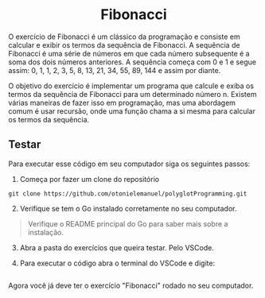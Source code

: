 <h1 align="center">Fibonacci</h1>

O exercício de Fibonacci é um clássico da programação e consiste em calcular e exibir os termos da sequência de Fibonacci. A sequência de Fibonacci é uma série de números em que cada número subsequente é a soma dos dois números anteriores. A sequência começa com 0 e 1 e segue assim: 0, 1, 1, 2, 3, 5, 8, 13, 21, 34, 55, 89, 144 e assim por diante.

O objetivo do exercício é implementar um programa que calcule e exiba os termos da sequência de Fibonacci para um determinado número n. Existem várias maneiras de fazer isso em programação, mas uma abordagem comum é usar recursão, onde uma função chama a si mesma para calcular os termos da sequência.

## Testar

Para executar esse código em seu computador siga os seguintes passos:

1. Começa por fazer um clone do repositório

```
git clone https://github.com/otonielemanuel/polyglotProgramming.git
```

2. Verifique se tem o Go instalado corretamente no seu computador.

> Verifique o README principal do Go para saber mais sobre a instalação.

3. Abra a pasta do exercícios que queira testar. Pelo VSCode.

4. Para executar o código abra o terminal do VSCode e digite:

```

```

Agora você já deve ter o exercício "Fibonacci" rodado no seu computador.
